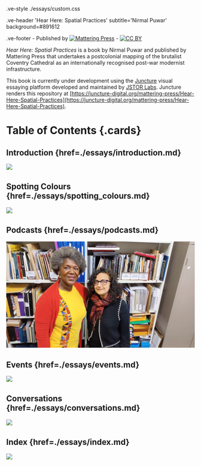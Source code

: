 .ve-style ./essays/custom.css

.ve-header 'Hear Here: Spatial Practices' subtitle='Nirmal Puwar' background=#891612

.ve-footer
    - Published by [![Mattering Press](https://www.matteringpress.org/wp-content/themes/matteringpress/img/mattering-press.png)](https://www.matteringpress.org/)
    - [![CC BY](https://licensebuttons.net/l/by/4.0/88x31.png)](https://creativecommons.org/licenses/by/4.0/)

*Hear Here: Spatial Practices* is a book by Nirmal Puwar and published by Mattering Press that undertakes a postcolonial mapping of the brutalist Coventry Cathedral as an internationally recognised post-war modernist infrastructure.

This book is currently under development using the [Juncture](https://www.juncture-digital.org/) visual essaying platform developed and maintained by [JSTOR Labs](https://labs.jstor.org/). Juncture renders this repository at [https://juncture-digital.org/mattering-press/Hear-Here-Spatial-Practices](https://juncture-digital.org/mattering-press/Hear-Here-Spatial-Practices).

# Table of Contents {.cards}

## Introduction {href=./essays/introduction.md}

![](https://iiif.juncture-digital.org/thumbnail/wc:Coventry_Cathedral_2018.jpg)

## Spotting Colours {href=./essays/spotting_colours.md}

![](https://iiif.juncture-digital.org/thumbnail/wc:Coventry_Cathedral_Interior,_West_Midlands,_UK_-_Diliff.jpg)

## Podcasts {href=./essays/podcasts.md}

![](/media/monica_brown_5.jpg)

## Events {href=./essays/events.md}

![](https://iiif.juncture-digital.org/thumbnail/wc:Coventry_Cathedral,_February_2023_17.jpg)

## Conversations {href=./essays/conversations.md}

![](https://iiif.juncture-digital.org/thumbnail/wc:Cathedral_of_St_Michael_(Coventry_Cathedral),_Priory_Street,_Coventry_(NHLE_Code_1342941)_(April_2025)_(Interior)_(3).jpg)

## Index {href=./essays/index.md}

![](https://iiif.juncture-digital.org/thumbnail/wc:Cathedral_of_St_Michael_(Coventry_Cathedral),_Priory_Street,_Coventry_(NHLE_Code_1342941)_(April_2025)_(4).jpg)